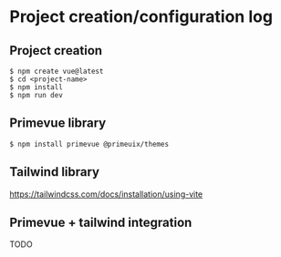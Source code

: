 # Project creation/configuration log

## Project creation

```
$ npm create vue@latest
$ cd <project-name>
$ npm install
$ npm run dev
```

## Primevue library

```
$ npm install primevue @primeuix/themes
```

## Tailwind library

https://tailwindcss.com/docs/installation/using-vite

## Primevue + tailwind integration

TODO
